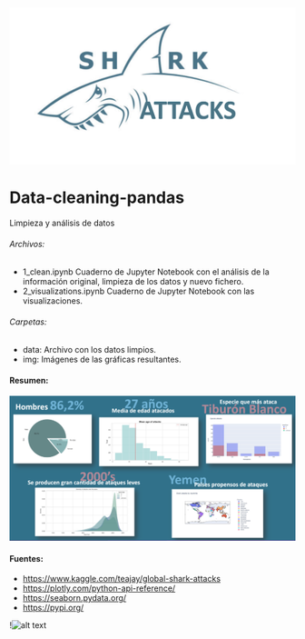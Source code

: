 ![Title](img/title.png)
# Data-cleaning-pandas
Limpieza y análisis de datos

###### Archivos:
  * 1_clean.ipynb 
    Cuaderno de Jupyter Notebook con el análisis de la información original, limpieza de los datos y nuevo fichero.
  * 2_visualizations.ipynb 
    Cuaderno de Jupyter Notebook con las visualizaciones.

###### Carpetas:
  * data: Archivo con los datos limpios.
  * img: Imágenes de las gráficas resultantes.


#### Resumen:
![resumen](img/resumen.png)






#### Fuentes:
 * https://www.kaggle.com/teajay/global-shark-attacks
 * https://plotly.com/python-api-reference/
 * https://seaborn.pydata.org/
 * https://pypi.org/


!![alt text](https://www.google.com/url?sa=i&url=https%3A%2F%2Flogos-download.com%2F9988-python-logo-download.html&psig=AOvVaw0umgN_tIzcsGGWSb1dz_uU&ust=1643288783339000&source=images&cd=vfe&ved=0CAsQjRxqFwoTCNi_gfW9z_UCFQAAAAAdAAAAABAJ "icono")
